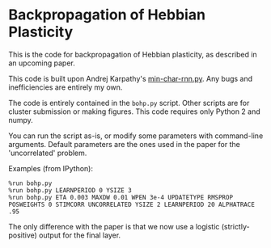 # Backpropagation of Hebbian Plasticity

This is the code for backpropagation of Hebbian plasticity, as described in an upcoming paper.

This code is built upon Andrej Karpathy's [min-char-rnn.py](https://gist.github.com/karpathy/d4dee566867f8291f086). Any bugs and inefficiencies are entirely my own.

The code is entirely contained in the `bohp.py` script. Other scripts are for cluster submission or making figures. This code requires only Python 2 and numpy.

You can run the script as-is, or modify some parameters with command-line arguments. Default parameters are the ones used in the paper for the 'uncorrelated' problem. 

Examples (from IPython):

    %run bohp.py
    %run bohp.py LEARNPERIOD 0 YSIZE 3
    %run bohp.py ETA 0.003 MAXDW 0.01 WPEN 3e-4 UPDATETYPE RMSPROP POSWEIGHTS 0 STIMCORR UNCORRELATED YSIZE 2 LEARNPERIOD 20 ALPHATRACE .95

The only difference with the paper is that we now use a logistic (strictly-positive) output for the final layer. 




